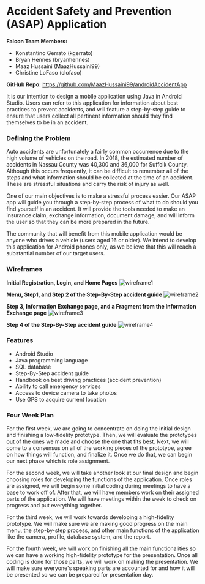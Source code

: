 # Accident Safety and Prevention (ASAP) Application
**Falcon Team Members:** 
 - Konstantino Gerrato (kgerrato) 
 - Bryan Hennes (bryanhennes) 
 - Maaz Hussaini (MaazHussaini99) 
 - Christine LoFaso (clofaso)

**GitHub Repo:** https://github.com/MaazHussaini99/androidAccidentApp

It is our intention to design a mobile application using Java in Android Studio. Users can refer to this application for information about best practices to prevent accidents, and will feature a step-by-step guide to ensure that users collect all pertinent information should they find themselves to be in an accident. 

### Defining the Problem

Auto accidents are unfortunately a fairly common occurrence due to the high volume of vehicles on the road. In 2018, the estimated number of accidents in Nassau County was 40,300 and 36,000 for Suffolk County. Although this occurs frequently, it can be difficult to remember all of the steps and what information should be collected at the time of an accident. These are stressful situations and carry the risk of injury as well. 

One of our main objectives is to make a stressful process easier. Our ASAP app will guide you through a step-by-step process of what to do should you find yourself in an accident. It will provide the tools needed to make an insurance claim, exchange information, document damage, and will inform the user so that they can be more prepared in the future.

The community that will benefit from this mobile application would be anyone who drives a vehicle (users aged 16 or older). We intend to develop this application for Android phones only, as we believe that this will reach a substantial number of our target users.  

### Wireframes

**Initial Registration, Login, and Home Pages**
![wireframe1](https://user-images.githubusercontent.com/79105828/138200038-27516588-525b-4558-881d-5a0edd0a935c.jpg)

**Menu, Step1, and Step 2 of the Step-By-Step accident guide**
![wireframe2](https://user-images.githubusercontent.com/79105828/138200167-9c6d7b67-8f24-47ca-bded-a1c7fd2ad799.jpg)

**Step 3, Information Exchange page, and a Fragment from the Information Exchange page**
![wireframe3](https://user-images.githubusercontent.com/79105828/138201711-6e5d2d5a-85f9-4a28-9465-1b02bc21ee1b.jpg)

**Step 4 of the Step-By-Step accident guide**
![wireframe4](https://user-images.githubusercontent.com/79105828/138201802-1f73b553-c9f4-46f0-9626-01821fd278ab.jpg)

### Features

* Android Studio
* Java programming language
* SQL database
* Step-By-Step accident guide
* Handbook on best driving practices (accident prevention)
* Ability to call emergency services
* Access to device camera to take photos
* Use GPS to acquire current location

### Four Week Plan

For the first week, we are going to concentrate on doing the initial design and finishing a low-fidelity prototype. Then, we will evaluate the prototypes out of the ones we made and choose the one that fits best. Next, we will come to a consensus on all of the working pieces of the prototype, agree on how things will function, and finalize it. Once we do that, we can begin our next phase which is role assignment.

For the second week, we will take another look at our final design and begin choosing roles for developing the functions of the application. Once roles are assigned, we will begin some initial coding during meetings to have a base to work off of. After that, we will have members work on their assigned parts of the application. We will have meetings within the week to check on progress and put everything together.

For the third week, we will work towards developing a high-fidelity prototype. We will make sure we are making good progress on the main menu, the step-by-step process, and other main functions of the application like the camera, profile, database system, and the report.

For the fourth week, we will work on finishing all the main functionalities so we can have a working high-fidelity prototype for the presentation. Once all coding is done for those parts, we will work on making the presentation. We will make sure everyone's speaking parts are accounted for and how it will be presented so we can be prepared for presentation day.
